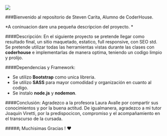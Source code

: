 ![](https://res.cloudinary.com/hdsqazxtw/image/upload/v1570710978/coderhouse.jpg)

###Bienvenido al repositorio de Steven Carita, Alumno de CoderHouse. 

*A coninuacion dare una pequeña descripcion del proyecto. *

####Descripción: 
En el siguiente proyecto se pretende llegar como resultado final, un sitio maquetado, estatico, full responsive, con SEO std. Se pretende utilizar todas las herramientas vistas durante las clases con **coderhouse** e implementarlas de manera optima, teniendo un codigo limpio y prolijo.

####Dependencias y Framework:
- Se utilizo **Bootstrap** como unica libreria.
- Se utilizo **SASS** para mayor comodidad y organización en cuanto al codigo.
- Se instalo **node.js** y **nodemon**.

####Conclusión:
Agradezco a la profesora Laura Avalle por compartir sus conocimientos y por la buena actitud.
De igualmanera, agradezco a mi tutor Joaquín Viretti, por la predispocicon, compromiso y el acompañamiento en el transcurso de la cursada.

#####¡ Muchisimas Gracias ! ❤








